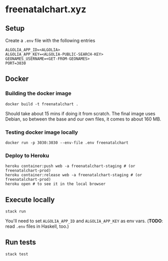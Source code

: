 # freenatalchart.xyz

## Setup

Create a `.env` file with the following entries

    ALGOLIA_APP_ID=<ALGOLIA>
    ALGOLIA_APP_KEY=<ALGOLIA-PUBLIC-SEARCH-KEY>
    GEONAMES_USERNAME=<GET-FROM-GEONAMES>
    PORT=3030

## Docker

### Building the docker image

    docker build -t freenatalchart .

Should take about 15 mins if doing it from scratch. The final image uses Debian, so between the base
and our own files, it comes to about 160 MB.

### Testing docker image locally

    docker run -p 3030:3030 --env-file .env freenatalchart

### Deploy to Heroku

    heroku container:push web -a freenatalchart-staging # (or freenatalchart-prod)
    heroku container:release web -a freenatalchart-staging # (or freenatalchart-prod)
    heroku open # to see it in the local browser


## Execute locally

    stack run

You'll need to set `ALGOLIA_APP_ID` and `ALGOLIA_APP_KEY` as env vars. (**TODO**: read `.env` files in Haskell, too.)

## Run tests

`stack test`
